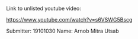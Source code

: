 Link to unlisted youtube video:

https://www.youtube.com/watch?v=s6VSWG5Bscg

Submitter:
19101030 
Name: Arnob Mitra Utsab
